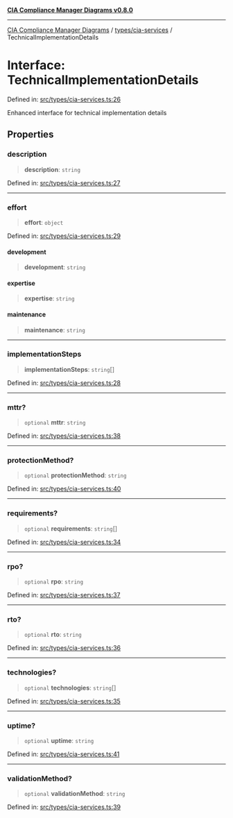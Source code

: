 [**CIA Compliance Manager Diagrams v0.8.0**](../../../README.md)

***

[CIA Compliance Manager Diagrams](../../../modules.md) / [types/cia-services](../README.md) / TechnicalImplementationDetails

# Interface: TechnicalImplementationDetails

Defined in: [src/types/cia-services.ts:26](https://github.com/Hack23/cia-compliance-manager/blob/ab84d120f6a49e6faf7bc7924811e0da9b635211/src/types/cia-services.ts#L26)

Enhanced interface for technical implementation details

## Properties

### description

> **description**: `string`

Defined in: [src/types/cia-services.ts:27](https://github.com/Hack23/cia-compliance-manager/blob/ab84d120f6a49e6faf7bc7924811e0da9b635211/src/types/cia-services.ts#L27)

***

### effort

> **effort**: `object`

Defined in: [src/types/cia-services.ts:29](https://github.com/Hack23/cia-compliance-manager/blob/ab84d120f6a49e6faf7bc7924811e0da9b635211/src/types/cia-services.ts#L29)

#### development

> **development**: `string`

#### expertise

> **expertise**: `string`

#### maintenance

> **maintenance**: `string`

***

### implementationSteps

> **implementationSteps**: `string`[]

Defined in: [src/types/cia-services.ts:28](https://github.com/Hack23/cia-compliance-manager/blob/ab84d120f6a49e6faf7bc7924811e0da9b635211/src/types/cia-services.ts#L28)

***

### mttr?

> `optional` **mttr**: `string`

Defined in: [src/types/cia-services.ts:38](https://github.com/Hack23/cia-compliance-manager/blob/ab84d120f6a49e6faf7bc7924811e0da9b635211/src/types/cia-services.ts#L38)

***

### protectionMethod?

> `optional` **protectionMethod**: `string`

Defined in: [src/types/cia-services.ts:40](https://github.com/Hack23/cia-compliance-manager/blob/ab84d120f6a49e6faf7bc7924811e0da9b635211/src/types/cia-services.ts#L40)

***

### requirements?

> `optional` **requirements**: `string`[]

Defined in: [src/types/cia-services.ts:34](https://github.com/Hack23/cia-compliance-manager/blob/ab84d120f6a49e6faf7bc7924811e0da9b635211/src/types/cia-services.ts#L34)

***

### rpo?

> `optional` **rpo**: `string`

Defined in: [src/types/cia-services.ts:37](https://github.com/Hack23/cia-compliance-manager/blob/ab84d120f6a49e6faf7bc7924811e0da9b635211/src/types/cia-services.ts#L37)

***

### rto?

> `optional` **rto**: `string`

Defined in: [src/types/cia-services.ts:36](https://github.com/Hack23/cia-compliance-manager/blob/ab84d120f6a49e6faf7bc7924811e0da9b635211/src/types/cia-services.ts#L36)

***

### technologies?

> `optional` **technologies**: `string`[]

Defined in: [src/types/cia-services.ts:35](https://github.com/Hack23/cia-compliance-manager/blob/ab84d120f6a49e6faf7bc7924811e0da9b635211/src/types/cia-services.ts#L35)

***

### uptime?

> `optional` **uptime**: `string`

Defined in: [src/types/cia-services.ts:41](https://github.com/Hack23/cia-compliance-manager/blob/ab84d120f6a49e6faf7bc7924811e0da9b635211/src/types/cia-services.ts#L41)

***

### validationMethod?

> `optional` **validationMethod**: `string`

Defined in: [src/types/cia-services.ts:39](https://github.com/Hack23/cia-compliance-manager/blob/ab84d120f6a49e6faf7bc7924811e0da9b635211/src/types/cia-services.ts#L39)

